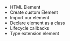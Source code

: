 - HTML Element
- Create custom Element
- Import our element
- Declare element as a class
- Lifecycle callbacks
- Type extension element